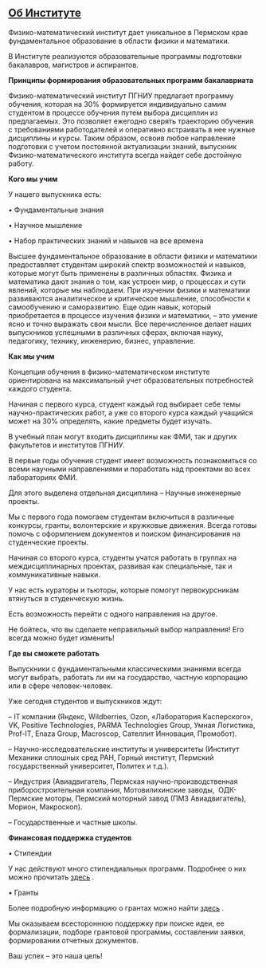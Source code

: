 [Об Институте](http://www.psu.ru/fakultety/fiziko-matematicheskij-institut/ob-institute)
-----------------------------------------------------------------------





 Физико-математический институт дает уникальное в Пермском крае фундаментальное образование в области физики и математики.
   

  

 В Институте реализуются образовательные программы подготовки бакалавров, магистров и аспирантов.
 



  

**Принципы формирования образовательных программ бакалавриата** 




 Физико-математический институт ПГНИУ предлагает программу обучения, которая на 30% формируется индивидуально самим студентом в процессе обучения путем выбора дисциплин из предлагаемых. Это позволяет ежегодно сверять траекторию обучения с требованиями работодателей и оперативно встраивать в нее нужные дисциплины и курсы. Таким образом, освоив любое направление подготовки с учетом постоянной актуализации знаний, выпускник Физико-математического института всегда найдет себе достойную работу.
   

  

**Кого мы учим** 
  

  

 У нашего выпускника есть:
   

 • Фундаментальные знания
   

 • Научное мышление
   

 • Набор практических знаний и навыков на все времена
   

  

 Высшее фундаментальное образование в области физики и математики предоставляет студентам широкий спектр возможностей и навыков, которые могут быть применены в различных областях. Физика и математика дают знания о том, как устроен мир, о процессах и сути явлений, которые мы наблюдаем. При изучении физики и математики развиваются аналитическое и критическое мышление, способности к самообучению и саморазвитию. Еще один навык, который приобретается в процессе изучения физики и математики, – это умение ясно и точно выражать свои мысли. Все перечисленное делает наших выпускников успешными в различных сферах, включая науку, педагогику, технику, инженерию, бизнес, управление.
   

  

**Как мы учим** 
  

  

 Концепция обучения в физико-математическом институте ориентирована на максимальный учет образовательных потребностей каждого студента.
   

  

 Начиная с первого курса, студент каждый год выбирает себе темы научно-практических работ, а уже со второго курса каждый учащийся может на 30% определять, какие предметы будет изучать.
   

  

 В учебный план могут входить дисциплины как ФМИ, так и других факультетов и институтов ПГНИУ.
   

  

 В первые годы обучения студент имеет возможность познакомиться со всеми научными направлениями и поработать над проектами во всех лабораториях ФМИ.
   

 Для этого выделена отдельная дисциплина – Научные инженерные проекты.
   

  

 Мы с первого года помогаем студентам включиться в различные конкурсы, гранты, волонтерские и кружковые движения. Всегда готовы помочь с оформлением документов и поиском финансирования на студенческие проекты.
   

  

 Начиная со второго курса, студенты учатся работать в группах на междисциплинарных проектах, развивая как специальные, так и коммуникативные навыки.
   

  

 У нас есть кураторы и тьюторы, которые помогут первокурсникам втянуться в студенческую жизнь.
   

  

 Есть возможность перейти с одного направления на другое.
   

  

 Не бойтесь, что вы сделаете неправильный выбор направления! Его всегда можно будет изменить!
   

  

**Где вы сможете работать** 
  

  

 Выпускники с фундаментальными классическими знаниями всегда могут выбрать, работать ли им на государство, частную корпорацию или в сфере человек-человек.
   

 Уже сегодня студентов и выпускников ждут:
   

  

 – IT компании (Яндекс, Wildberries, Оzon, «Лаборатория Касперского», VK, Positive Technologies, PARMA Technologies Group, Умная Логистика,  Prof-IT, Enaza Group, Macroscop, Сателлит Инновация, Промобот).
   

  

 – Научно-исследовательские институты и университеты (Институт Механики сплошных сред РАН, Горный институт, Пермский государственный университет, Политех и т.д.).
   

  

 – Индустрия (Авиадвигатель, Пермская научно-производственная приборостроительная компания, Мотовилихинские заводы,  ОДК-Пермские моторы, Пермский моторный завод (ПМЗ Авиадвигатель), Морион, Макроскоп).
   

  

 – Государственные и частные школы.
   

  

**Финансовая поддержка студентов** 
  

  

 • Стипендии
   

 У нас действуют много стипендиальных программ. Подробнее о них можно прочитать
 [здесь](http://www.psu.ru/studentam/informatsiya-o-stipendiyakh) 
 .
   

  

 • Гранты
   

 Более подробную информацию о грантах можно найти
 [здесь](http://www.psu.ru/nauka/aktualnye-konkursy-i-granty) 
 .
   

  

 Мы оказываем всестороннюю поддержку при поиске идеи, ее формализации, подборе грантовой программы, составлении заявки, формировании отчетных документов.
   

  

 Ваш успех – это наша цель!